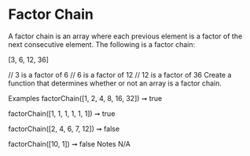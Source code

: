 # Factor Chain

A factor chain is an array where each previous element is a factor of the next consecutive element. The following is a factor chain:

[3, 6, 12, 36]

// 3 is a factor of 6
// 6 is a factor of 12
// 12 is a factor of 36
Create a function that determines whether or not an array is a factor chain.

Examples
factorChain([1, 2, 4, 8, 16, 32]) ➞ true

factorChain([1, 1, 1, 1, 1, 1]) ➞ true

factorChain([2, 4, 6, 7, 12]) ➞ false

factorChain([10, 1]) ➞ false
Notes
N/A
